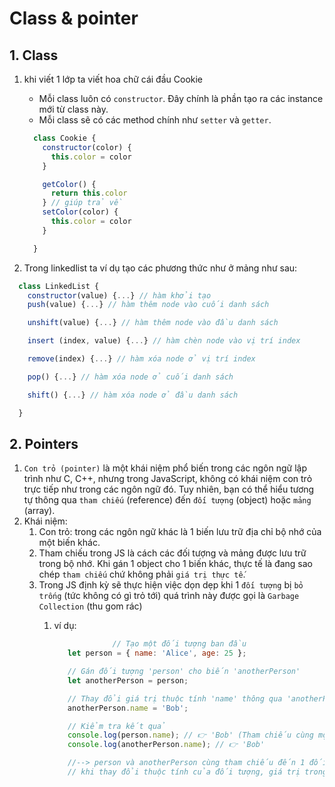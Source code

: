 # Class & pointer

## 1. Class

1. khi viết 1 lớp ta viết hoa chữ cái đầu Cookie

   - Mỗi class luôn có `constructor`. Đây chính là phần tạo ra các instance mới từ class này.
   - Mỗi class sẽ có các method chính như `setter` và `getter`.

    ```javascript
      class Cookie {
        constructor(color) {
          this.color = color
        }

        getColor() {
          return this.color
        } // giúp trả về 
        setColor(color) {
          this.color = color
        }

      }
    ```

2. Trong linkedlist ta ví dụ tạo các phương thức như ở mảng như sau:

  ```javascript
    class LinkedList {
      constructor(value) {...} // hàm khởi tạo
      push(value) {...} // hàm thêm node vào cuối danh sách

      unshift(value) {...} // hàm thêm node vào đầu danh sách

      insert (index, value) {...} // hàm chèn node vào vị trí index

      remove(index) {...} // hàm xóa node ở vị trí index

      pop() {...} // hàm xóa node ở cuối danh sách

      shift() {...} // hàm xóa node ở đầu danh sách

    }
  
  ```

## 2. Pointers

1. `Con trỏ (pointer)` là một khái niệm phổ biến trong các ngôn ngữ lập trình như C, C++, nhưng trong JavaScript, không có khái niệm con trỏ trực tiếp như trong các ngôn ngữ đó. Tuy nhiên, bạn có thể hiểu tương tự thông qua `tham chiếu` (reference) đến `đối tượng` (object) hoặc `mảng` (array).
2. Khái niệm:
   1. Con trỏ: trong các ngôn ngữ khác là 1 biến lưu trữ địa chỉ bộ nhớ của một biến khác.
   2. Tham chiếu trong JS là cách các đối tượng và mảng được lưu trữ trong bộ nhớ. Khi gán 1 object cho 1 biến khác, thực tế là đang sao chép `tham chiếu` chứ không phải `giá trị thực tế`.
   3. Trong JS định kỳ sẽ thực hiện việc dọn dẹp khi 1 `đối tượng` bị `bỏ trống` (tức không có gì trỏ tới) quá trình này được gọi là `Garbage Collection` (thu gom rác)
      1. ví dụ:

         ```javascript
                      // Tạo một đối tượng ban đầu
            let person = { name: 'Alice', age: 25 };

            // Gán đối tượng 'person' cho biến 'anotherPerson'
            let anotherPerson = person;

            // Thay đổi giá trị thuộc tính 'name' thông qua 'anotherPerson'
            anotherPerson.name = 'Bob';

            // Kiểm tra kết quả
            console.log(person.name); // 👉 'Bob' (Tham chiếu cùng một đối tượng)
            console.log(anotherPerson.name); // 👉 'Bob'

            //--> person và anotherPerson cùng tham chiếu đến 1 đối tượng.
            // khi thay đổi thuộc tính của đối tượng, giá trị trong cả persion và anotherPerson đều bị thay đổi

          ```